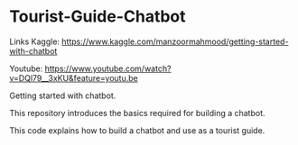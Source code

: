 # Tourist-Guide-Chatbot

Links
Kaggle: https://www.kaggle.com/manzoormahmood/getting-started-with-chatbot

Youtube: https://www.youtube.com/watch?v=DQl79__3xKU&feature=youtu.be

Getting started with chatbot. 

This repository introduces the basics required for building a chatbot. 

This code explains how to build a chatbot and use as a tourist guide.
